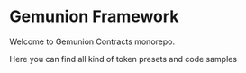 # Gemunion Framework

Welcome to Gemunion Contracts monorepo.

Here you can find all kind of token presets and code samples

